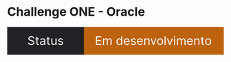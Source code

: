 <h1>Challenge ONE - Oracle</h1>
<img src="https://raw.githubusercontent.com/Rafalesson/desafio-oracle-001/a4a21fef1b010de7d4809d23540434a0af020a03/img/desenvolvendo.svg" />
